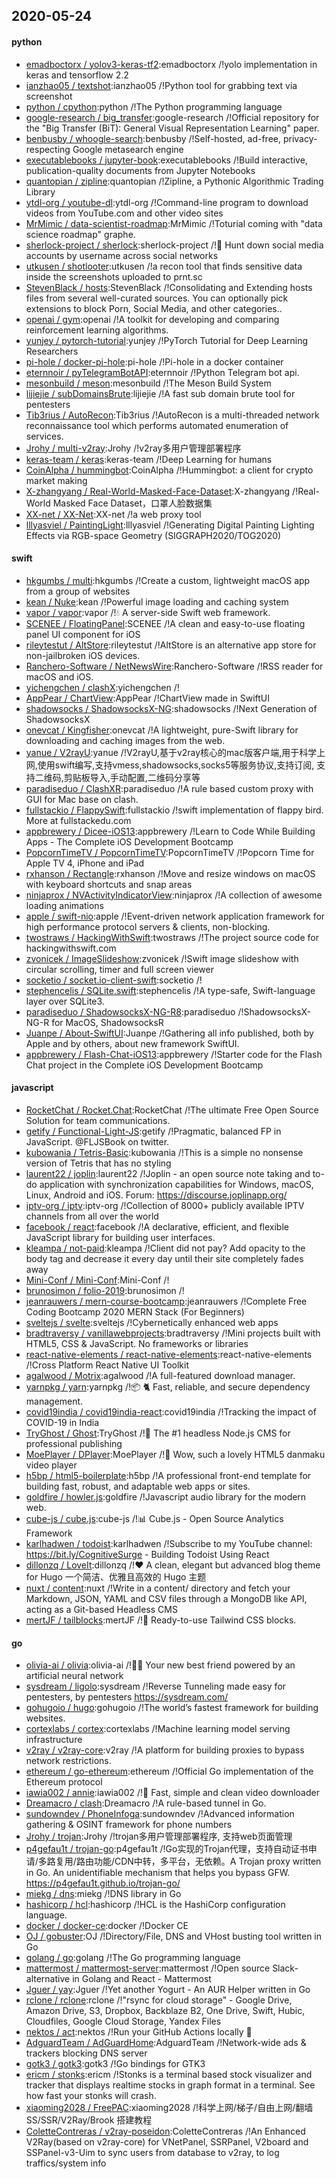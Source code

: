 ## 2020-05-24

#### python
* [emadboctorx / yolov3-keras-tf2](https://github.com/emadboctorx/yolov3-keras-tf2):emadboctorx /!yolo implementation in keras and tensorflow 2.2
* [ianzhao05 / textshot](https://github.com/ianzhao05/textshot):ianzhao05 /!Python tool for grabbing text via screenshot
* [python / cpython](https://github.com/python/cpython):python /!The Python programming language
* [google-research / big_transfer](https://github.com/google-research/big_transfer):google-research /!Official repository for the "Big Transfer (BiT): General Visual Representation Learning" paper.
* [benbusby / whoogle-search](https://github.com/benbusby/whoogle-search):benbusby /!Self-hosted, ad-free, privacy-respecting Google metasearch engine
* [executablebooks / jupyter-book](https://github.com/executablebooks/jupyter-book):executablebooks /!Build interactive, publication-quality documents from Jupyter Notebooks
* [quantopian / zipline](https://github.com/quantopian/zipline):quantopian /!Zipline, a Pythonic Algorithmic Trading Library
* [ytdl-org / youtube-dl](https://github.com/ytdl-org/youtube-dl):ytdl-org /!Command-line program to download videos from YouTube.com and other video sites
* [MrMimic / data-scientist-roadmap](https://github.com/MrMimic/data-scientist-roadmap):MrMimic /!Toturial coming with "data science roadmap" graphe.
* [sherlock-project / sherlock](https://github.com/sherlock-project/sherlock):sherlock-project /!🔎
Hunt down social media accounts by username across social networks
* [utkusen / shotlooter](https://github.com/utkusen/shotlooter):utkusen /!a recon tool that finds sensitive data inside the screenshots uploaded to prnt.sc
* [StevenBlack / hosts](https://github.com/StevenBlack/hosts):StevenBlack /!Consolidating and Extending hosts files from several well-curated sources. You can optionally pick extensions to block Porn, Social Media, and other categories..
* [openai / gym](https://github.com/openai/gym):openai /!A toolkit for developing and comparing reinforcement learning algorithms.
* [yunjey / pytorch-tutorial](https://github.com/yunjey/pytorch-tutorial):yunjey /!PyTorch Tutorial for Deep Learning Researchers
* [pi-hole / docker-pi-hole](https://github.com/pi-hole/docker-pi-hole):pi-hole /!Pi-hole in a docker container
* [eternnoir / pyTelegramBotAPI](https://github.com/eternnoir/pyTelegramBotAPI):eternnoir /!Python Telegram bot api.
* [mesonbuild / meson](https://github.com/mesonbuild/meson):mesonbuild /!The Meson Build System
* [lijiejie / subDomainsBrute](https://github.com/lijiejie/subDomainsBrute):lijiejie /!A fast sub domain brute tool for pentesters
* [Tib3rius / AutoRecon](https://github.com/Tib3rius/AutoRecon):Tib3rius /!AutoRecon is a multi-threaded network reconnaissance tool which performs automated enumeration of services.
* [Jrohy / multi-v2ray](https://github.com/Jrohy/multi-v2ray):Jrohy /!v2ray多用户管理部署程序
* [keras-team / keras](https://github.com/keras-team/keras):keras-team /!Deep Learning for humans
* [CoinAlpha / hummingbot](https://github.com/CoinAlpha/hummingbot):CoinAlpha /!Hummingbot: a client for crypto market making
* [X-zhangyang / Real-World-Masked-Face-Dataset](https://github.com/X-zhangyang/Real-World-Masked-Face-Dataset):X-zhangyang /!Real-World Masked Face Dataset，口罩人脸数据集
* [XX-net / XX-Net](https://github.com/XX-net/XX-Net):XX-net /!a web proxy tool
* [lllyasviel / PaintingLight](https://github.com/lllyasviel/PaintingLight):lllyasviel /!Generating Digital Painting Lighting Effects via RGB-space Geometry (SIGGRAPH2020/TOG2020)

#### swift
* [hkgumbs / multi](https://github.com/hkgumbs/multi):hkgumbs /!Create a custom, lightweight macOS app from a group of websites
* [kean / Nuke](https://github.com/kean/Nuke):kean /!Powerful image loading and caching system
* [vapor / vapor](https://github.com/vapor/vapor):vapor /!💧
A server-side Swift web framework.
* [SCENEE / FloatingPanel](https://github.com/SCENEE/FloatingPanel):SCENEE /!A clean and easy-to-use floating panel UI component for iOS
* [rileytestut / AltStore](https://github.com/rileytestut/AltStore):rileytestut /!AltStore is an alternative app store for non-jailbroken iOS devices.
* [Ranchero-Software / NetNewsWire](https://github.com/Ranchero-Software/NetNewsWire):Ranchero-Software /!RSS reader for macOS and iOS.
* [yichengchen / clashX](https://github.com/yichengchen/clashX):yichengchen /!
* [AppPear / ChartView](https://github.com/AppPear/ChartView):AppPear /!ChartView made in SwiftUI
* [shadowsocks / ShadowsocksX-NG](https://github.com/shadowsocks/ShadowsocksX-NG):shadowsocks /!Next Generation of ShadowsocksX
* [onevcat / Kingfisher](https://github.com/onevcat/Kingfisher):onevcat /!A lightweight, pure-Swift library for downloading and caching images from the web.
* [yanue / V2rayU](https://github.com/yanue/V2rayU):yanue /!V2rayU,基于v2ray核心的mac版客户端,用于科学上网,使用swift编写,支持vmess,shadowsocks,socks5等服务协议,支持订阅, 支持二维码,剪贴板导入,手动配置,二维码分享等
* [paradiseduo / ClashXR](https://github.com/paradiseduo/ClashXR):paradiseduo /!A rule based custom proxy with GUI for Mac base on clash.
* [fullstackio / FlappySwift](https://github.com/fullstackio/FlappySwift):fullstackio /!swift implementation of flappy bird. More at fullstackedu.com
* [appbrewery / Dicee-iOS13](https://github.com/appbrewery/Dicee-iOS13):appbrewery /!Learn to Code While Building Apps - The Complete iOS Development Bootcamp
* [PopcornTimeTV / PopcornTimeTV](https://github.com/PopcornTimeTV/PopcornTimeTV):PopcornTimeTV /!Popcorn Time for Apple TV 4, iPhone and iPad
* [rxhanson / Rectangle](https://github.com/rxhanson/Rectangle):rxhanson /!Move and resize windows on macOS with keyboard shortcuts and snap areas
* [ninjaprox / NVActivityIndicatorView](https://github.com/ninjaprox/NVActivityIndicatorView):ninjaprox /!A collection of awesome loading animations
* [apple / swift-nio](https://github.com/apple/swift-nio):apple /!Event-driven network application framework for high performance protocol servers & clients, non-blocking.
* [twostraws / HackingWithSwift](https://github.com/twostraws/HackingWithSwift):twostraws /!The project source code for hackingwithswift.com
* [zvonicek / ImageSlideshow](https://github.com/zvonicek/ImageSlideshow):zvonicek /!Swift image slideshow with circular scrolling, timer and full screen viewer
* [socketio / socket.io-client-swift](https://github.com/socketio/socket.io-client-swift):socketio /!
* [stephencelis / SQLite.swift](https://github.com/stephencelis/SQLite.swift):stephencelis /!A type-safe, Swift-language layer over SQLite3.
* [paradiseduo / ShadowsocksX-NG-R8](https://github.com/paradiseduo/ShadowsocksX-NG-R8):paradiseduo /!ShadowsocksX-NG-R for MacOS, ShadowsocksR
* [Juanpe / About-SwiftUI](https://github.com/Juanpe/About-SwiftUI):Juanpe /!Gathering all info published, both by Apple and by others, about new framework SwiftUI.
* [appbrewery / Flash-Chat-iOS13](https://github.com/appbrewery/Flash-Chat-iOS13):appbrewery /!Starter code for the Flash Chat project in the Complete iOS Development Bootcamp

#### javascript
* [RocketChat / Rocket.Chat](https://github.com/RocketChat/Rocket.Chat):RocketChat /!The ultimate Free Open Source Solution for team communications.
* [getify / Functional-Light-JS](https://github.com/getify/Functional-Light-JS):getify /!Pragmatic, balanced FP in JavaScript. @FLJSBook on twitter.
* [kubowania / Tetris-Basic](https://github.com/kubowania/Tetris-Basic):kubowania /!This is a simple no nonsense version of Tetris that has no styling
* [laurent22 / joplin](https://github.com/laurent22/joplin):laurent22 /!Joplin - an open source note taking and to-do application with synchronization capabilities for Windows, macOS, Linux, Android and iOS. Forum: https://discourse.joplinapp.org/
* [iptv-org / iptv](https://github.com/iptv-org/iptv):iptv-org /!Collection of 8000+ publicly available IPTV channels from all over the world
* [facebook / react](https://github.com/facebook/react):facebook /!A declarative, efficient, and flexible JavaScript library for building user interfaces.
* [kleampa / not-paid](https://github.com/kleampa/not-paid):kleampa /!Client did not pay? Add opacity to the body tag and decrease it every day until their site completely fades away
* [Mini-Conf / Mini-Conf](https://github.com/Mini-Conf/Mini-Conf):Mini-Conf /!
* [brunosimon / folio-2019](https://github.com/brunosimon/folio-2019):brunosimon /!
* [jeanrauwers / mern-course-bootcamp](https://github.com/jeanrauwers/mern-course-bootcamp):jeanrauwers /!Complete Free Coding Bootcamp 2020 MERN Stack (For Beginners)
* [sveltejs / svelte](https://github.com/sveltejs/svelte):sveltejs /!Cybernetically enhanced web apps
* [bradtraversy / vanillawebprojects](https://github.com/bradtraversy/vanillawebprojects):bradtraversy /!Mini projects built with HTML5, CSS & JavaScript. No frameworks or libraries
* [react-native-elements / react-native-elements](https://github.com/react-native-elements/react-native-elements):react-native-elements /!Cross Platform React Native UI Toolkit
* [agalwood / Motrix](https://github.com/agalwood/Motrix):agalwood /!A full-featured download manager.
* [yarnpkg / yarn](https://github.com/yarnpkg/yarn):yarnpkg /!📦
🐈
Fast, reliable, and secure dependency management.
* [covid19india / covid19india-react](https://github.com/covid19india/covid19india-react):covid19india /!Tracking the impact of COVID-19 in India
* [TryGhost / Ghost](https://github.com/TryGhost/Ghost):TryGhost /!👻
The #1 headless Node.js CMS for professional publishing
* [MoePlayer / DPlayer](https://github.com/MoePlayer/DPlayer):MoePlayer /!🍭
Wow, such a lovely HTML5 danmaku video player
* [h5bp / html5-boilerplate](https://github.com/h5bp/html5-boilerplate):h5bp /!A professional front-end template for building fast, robust, and adaptable web apps or sites.
* [goldfire / howler.js](https://github.com/goldfire/howler.js):goldfire /!Javascript audio library for the modern web.
* [cube-js / cube.js](https://github.com/cube-js/cube.js):cube-js /!📊
Cube.js - Open Source Analytics Framework
* [karlhadwen / todoist](https://github.com/karlhadwen/todoist):karlhadwen /!Subscribe to my YouTube channel: https://bit.ly/CognitiveSurge - Building Todoist Using React
* [dillonzq / LoveIt](https://github.com/dillonzq/LoveIt):dillonzq /!❤️
A clean, elegant but advanced blog theme for Hugo 一个简洁、优雅且高效的 Hugo 主题
* [nuxt / content](https://github.com/nuxt/content):nuxt /!Write in a content/ directory and fetch your Markdown, JSON, YAML and CSV files through a MongoDB like API, acting as a Git-based Headless CMS
* [mertJF / tailblocks](https://github.com/mertJF/tailblocks):mertJF /!🎉
Ready-to-use Tailwind CSS blocks.

#### go
* [olivia-ai / olivia](https://github.com/olivia-ai/olivia):olivia-ai /!💁‍♀️
Your new best friend powered by an artificial neural network
* [sysdream / ligolo](https://github.com/sysdream/ligolo):sysdream /!Reverse Tunneling made easy for pentesters, by pentesters https://sysdream.com/
* [gohugoio / hugo](https://github.com/gohugoio/hugo):gohugoio /!The world’s fastest framework for building websites.
* [cortexlabs / cortex](https://github.com/cortexlabs/cortex):cortexlabs /!Machine learning model serving infrastructure
* [v2ray / v2ray-core](https://github.com/v2ray/v2ray-core):v2ray /!A platform for building proxies to bypass network restrictions.
* [ethereum / go-ethereum](https://github.com/ethereum/go-ethereum):ethereum /!Official Go implementation of the Ethereum protocol
* [iawia002 / annie](https://github.com/iawia002/annie):iawia002 /!👾
Fast, simple and clean video downloader
* [Dreamacro / clash](https://github.com/Dreamacro/clash):Dreamacro /!A rule-based tunnel in Go.
* [sundowndev / PhoneInfoga](https://github.com/sundowndev/PhoneInfoga):sundowndev /!Advanced information gathering & OSINT framework for phone numbers
* [Jrohy / trojan](https://github.com/Jrohy/trojan):Jrohy /!trojan多用户管理部署程序, 支持web页面管理
* [p4gefau1t / trojan-go](https://github.com/p4gefau1t/trojan-go):p4gefau1t /!Go实现的Trojan代理，支持自动证书申请/多路复用/路由功能/CDN中转，多平台，无依赖。A Trojan proxy written in Go. An unidentifiable mechanism that helps you bypass GFW. https://p4gefau1t.github.io/trojan-go/
* [miekg / dns](https://github.com/miekg/dns):miekg /!DNS library in Go
* [hashicorp / hcl](https://github.com/hashicorp/hcl):hashicorp /!HCL is the HashiCorp configuration language.
* [docker / docker-ce](https://github.com/docker/docker-ce):docker /!Docker CE
* [OJ / gobuster](https://github.com/OJ/gobuster):OJ /!Directory/File, DNS and VHost busting tool written in Go
* [golang / go](https://github.com/golang/go):golang /!The Go programming language
* [mattermost / mattermost-server](https://github.com/mattermost/mattermost-server):mattermost /!Open source Slack-alternative in Golang and React - Mattermost
* [Jguer / yay](https://github.com/Jguer/yay):Jguer /!Yet another Yogurt - An AUR Helper written in Go
* [rclone / rclone](https://github.com/rclone/rclone):rclone /!"rsync for cloud storage" - Google Drive, Amazon Drive, S3, Dropbox, Backblaze B2, One Drive, Swift, Hubic, Cloudfiles, Google Cloud Storage, Yandex Files
* [nektos / act](https://github.com/nektos/act):nektos /!Run your GitHub Actions locally
🚀
* [AdguardTeam / AdGuardHome](https://github.com/AdguardTeam/AdGuardHome):AdguardTeam /!Network-wide ads & trackers blocking DNS server
* [gotk3 / gotk3](https://github.com/gotk3/gotk3):gotk3 /!Go bindings for GTK3
* [ericm / stonks](https://github.com/ericm/stonks):ericm /!Stonks is a terminal based stock visualizer and tracker that displays realtime stocks in graph format in a terminal. See how fast your stonks will crash.
* [xiaoming2028 / FreePAC](https://github.com/xiaoming2028/FreePAC):xiaoming2028 /!科学上网/梯子/自由上网/翻墙 SS/SSR/V2Ray/Brook 搭建教程
* [ColetteContreras / v2ray-poseidon](https://github.com/ColetteContreras/v2ray-poseidon):ColetteContreras /!An Enhanced V2Ray(based on v2ray-core) for VNetPanel, SSRPanel, V2board and SSPanel-v3-Uim to sync users from database to v2ray, to log traffics/system info
